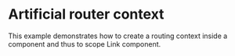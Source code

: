 # Artificial router context

This example demonstrates how to create a routing context inside a component and
thus to scope Link component.
